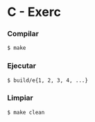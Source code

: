 # C - Exerc

### Compilar

```bash
$ make
```

### Ejecutar

```bash
$ build/e{1, 2, 3, 4, ...}
```

### Limpiar

```bash
$ make clean
```
